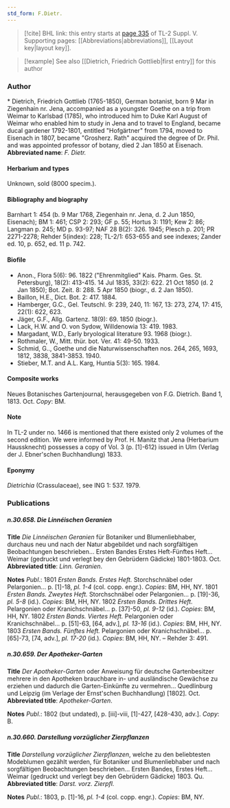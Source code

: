 ```yaml
---
std_form: F.Dietr.
---
```


> [!cite] BHL link: this entry starts at [page 335](https://www.biodiversitylibrary.org/page/33259381) of TL-2 Suppl. V.
> Supporting pages: [[Abbreviations|abbreviations]], [[Layout key|layout key]].

> [!example] See also [[Dietrich, Friedrich Gottlieb|first entry]] for this author

### Author

\* Dietrich, Friedrich Gottlieb (1765-1850), German botanist, born 9 Mar in Ziegenhain nr. Jena, accompanied as a youngster Goethe on a trip from Weimar to Karlsbad (1785), who introduced him to Duke Karl August of Weimar who enabled him to study in Jena and to travel to England, became ducal gardener 1792-1801, entitled "Hofgärtner" from 1794, moved to Eisenach in 1807, became "Grosherz. Rath" acquired the degree of Dr. Phil. and was appointed professor of botany, died 2 Jan 1850 at Eisenach. 
**Abbreviated name**: *F. Dietr.*

#### Herbarium and types

Unknown, sold (8000 specim.).

#### Bibliography and biography

Barnhart 1: 454 (b. 9 Mar 1768, Ziegenhain nr. Jena, d. 2 Jun 1850, Eisenach); BM 1: 461; CSP 2: 293; GF p. 55; Hortus 3: 1191; Kew 2: 86; Langman p. 245; MD p. 93-97; NAF 28 B(2): 326. 1945; Plesch p. 201; PR 2271-2278; Rehder 5(index): 228; TL-2/1: 653-655 and see indexes; Zander ed. 10, p. 652, ed. 11 p. 742.

#### Biofile

- Anon., Flora 5(6): 96. 1822 ("Ehrenmitglied" Kais. Pharm. Ges. St. Petersburg), 18(2): 413-415. 14 Jul 1835, 33(2): 622. 21 Oct 1850 (d. 2 Jan 1850); Bot. Zeit. 8: 288. 5 Apr 1850 (biogr., d. 2 Jan 1850).
- Baillon, H.E., Dict. Bot. 2: 417. 1884.
- Hamberger, G.C., Gel. Teutschl. 9: 239, 240, 11: 167, 13: 273, 274, 17: 415, 22(1): 622, 623.
- Jäger, G.F., Allg. Gartenz. 18(9): 69. 1850 (biogr.).
- Lack, H.W. and O. von Sydow, Willdenowia 13: 419. 1983.
- Margadant, W.D., Early bryological literature 93. 1968 (biogr.).
- Rothmaler, W., Mitt. thür. bot. Ver. 41: 49-50. 1933.
- Schmid, G.., Goethe und die Naturwissenschaften nos. 264, 265, 1693, 1812, 3838, 3841-3853. 1940.
- Stieber, M.T. and A.L. Karg, Huntia 5(3): 165. 1984.

#### Composite works

Neues Botanisches Gartenjournal, herausgegeben von F.G. Dietrich. Band 1, 1813. Oct. *Copy*: BM.

#### Note

In TL-2 under no. 1466 is mentioned that there existed only 2 volumes of the second edition. We were informed by Prof. H. Manitz that Jena (Herbarium Haussknecht) possesses a copy of Vol. 3 (p. \[1\]-612) issued in Ulm (Verlag der J. Ebner'schen Buchhandlung) 1833.

#### Eponymy

*Dietrichia* (Crassulaceae), see ING 1: 537. 1979.

### Publications

##### n.30.658. Die Linnéischen Geranien

**Title**
*Die Linnéischen Geranien* für Botaniker und Blumenliebhaber, durchaus neu und nach der Natur abgebildet und nach sorgfältigen Beobachtungen beschrieben... Ersten Bandes Erstes Heft-Fünftes Heft... Weimar (gedruckt und verlegt bey den Gebrüdern Gädicke) 1801-1803. Oct.
**Abbreviated title**: *Linn. Geranien*.

**Notes**
*Publ*.: 1801 *Ersten Bands. Erstes Heft.* Storchschnäbel oder Pelargonien... p. \[1\]-18, *pl. 1-4* (col. copp. engr.). *Copies*: BM, HH, NY.
1801 *Ersten Bands. Zweytes Heft.* Storchschnäbel oder Pelargonien... p. \[19\]-36, *pl. 5-8* (id.).
*Copies*: BM, HH, NY.
1802 *Ersten Bands. Drittes Heft.* Pelargonien oder Kranichschnäbel... p. \[37\]-50, *pl. 9-12* (id.). *Copies*: BM, HH, NY.
1802 *Ersten Bands. Viertes Heft.* Pelargonien oder Kranichschnäbel... p. \[51\]-63, \[64, adv.\], *pl. 13-16* (id.). *Copies*: BM, HH, NY.
1803 *Ersten Bands. Fünftes Heft.* Pelargonien oder Kranichschnäbel... p. \[65\]-73, \[74, adv.\], *pl. 17-20* (id.). *Copies*: BM, HH, NY. – Rehder 3: 491.

##### n.30.659. Der Apotheker-Garten

**Title**
*Der Apotheker-Garten* oder Anweisung für deutsche Gartenbesitzer mehrere in den Apotheken brauchbare in- und ausländische Gewächse zu erziehen und dadurch die Garten-Einkünfte zu vermehren... Quedlinburg und Leipzig (im Verlage der Ernst'schen Buchhandlung) \[1802\]. Oct.
**Abbreviated title**: *Apotheker-Garten*.

**Notes**
*Publ*.: 1802 (but undated), p. \[iii\]-viii, \[1\]-427, \[428-430, adv.\]. *Copy*: B.

##### n.30.660. Darstellung vorzüglicher Zierpflanzen

**Title**
*Darstellung vorzüglicher Zierpflanzen*, welche zu den beliebtesten Modeblumen gezählt werden, für Botaniker und Blumenliebhaber und nach sorgfältigen Beobachtungen beschrieben... Ersten Bandes, Erstes Heft... Weimar (gedruckt und verlegt bey den Gebrüdern Gädicke) 1803. Qu.
**Abbreviated title**: *Darst. vorz. Zierpfl.*

**Notes**
*Publ*.: 1803, p. \[1\]-16, *pl. 1-4* (col. copp. engr.). *Copies*: BM, NY.

